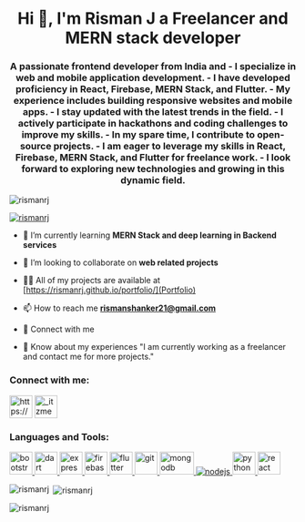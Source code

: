 <h1 align="center">Hi 👋, I'm Risman J a Freelancer and MERN stack developer</h1>
<h3 align="center">A passionate frontend developer from India and - I specialize in web and mobile application development. - I have developed proficiency in React, Firebase, MERN Stack, and Flutter. - My experience includes building responsive websites and mobile apps. - I stay updated with the latest trends in the field. - I actively participate in hackathons and coding challenges to improve my skills. - In my spare time, I contribute to open-source projects. - I am eager to leverage my skills in React, Firebase, MERN Stack, and Flutter for freelance work. - I look forward to exploring new technologies and growing in this dynamic field.</h3>

<p align="left"> <img src="https://komarev.com/ghpvc/?username=rismanrj&label=Profile%20views&color=0e75b6&style=flat" alt="rismanrj" /> </p>

<p align="left"> <a href="https://github.com/ryo-ma/github-profile-trophy"><img src="https://github-profile-trophy.vercel.app/?username=rismanrj" alt="rismanrj" /></a> </p>

- 🌱 I’m currently learning **MERN Stack and deep learning in Backend services**

- 👯 I’m looking to collaborate on **web related projects**

- 👨‍💻 All of my projects are available at [https://rismanrj.github.io/portfolio/](Portfolio)

- 📫 How to reach me **rismanshanker21@gmail.com**

- 🤝 Connect with me

- 📄 Know about my experiences "I am currently working as a freelancer and contact me for more projects."
<h3 align="left">Connect with me:</h3>
<p align="left">
<a href="https://www.linkedin.com/in/risman21/" target="blank"><img align="center" src="https://th.bing.com/th?id=OIP.6uTQ7mOjYOD2sNKxUdnaNAHaHa&w=250&h=250&c=8&rs=1&qlt=90&o=6&dpr=1.3&pid=3.1&rm=2" alt="https://www.linkedin.com/in/risman21/" height="auto" width="40" /></a>
<a href="https://instagram.com/_itzmee_rj" target="blank"><img align="center" src="https://th.bing.com/th/id/OIP.B2jAIMD6FXO4S_32ZdNBtwAAAA?rs=1&pid=ImgDetMain" alt="_itzmee_rj" height="auto" width="40" /></a>
</p>


<h3 align="left">Languages and Tools:</h3>
<p align="left"> <a href="https://getbootstrap.com" target="_blank" rel="noreferrer"> <img src="https://th.bing.com/th?id=OSK.e7e37b7b956f79796237f90ce2cb7b59&w=46&h=46&c=11&rs=1&qlt=80&o=6&dpr=1.3&pid=SANGAM" alt="bootstrap" width="40" height="40"/>  <a href="https://dart.dev" target="_blank" rel="noreferrer"> <img src="https://www.vectorlogo.zone/logos/dartlang/dartlang-icon.svg" alt="dart" width="40" height="40"/> </a> <a href="https://expressjs.com" target="_blank" rel="noreferrer"> <img src="https://th.bing.com/th?id=OSK.e812bec137af36c10dfe4b944efa000b&w=46&h=46&c=11&rs=1&qlt=80&o=6&dpr=1.3&pid=SANGAM" alt="express" width="40" height="40"/> </a> <a href="https://firebase.google.com/" target="_blank" rel="noreferrer"> <img src="https://www.vectorlogo.zone/logos/firebase/firebase-icon.svg" alt="firebase" width="40" height="40"/> </a> <a href="https://flutter.dev" target="_blank" rel="noreferrer"> <img src="https://www.vectorlogo.zone/logos/flutterio/flutterio-icon.svg" alt="flutter" width="40" height="40"/> </a> <a href="https://git-scm.com/" target="_blank" rel="noreferrer"> <img src="https://www.vectorlogo.zone/logos/git-scm/git-scm-icon.svg" alt="git" width="40" height="40"/> </a>  <a href="https://www.mongodb.com/" target="_blank" rel="noreferrer"> <img src="https://th.bing.com/th?id=OSK.5eb085f4e09e7724782c6fb3e5b18caf&w=188&h=132&c=7&o=6&dpr=1.3&pid=SANGAM" alt="mongodb" width="60" height="40"/> </a> <a href="https://nodejs.org" target="_blank" rel="noreferrer"> <img src="https://nodejs.org/static/images/logo.svg" alt="nodejs" width="auto" height="auto"/> </a> <a href="https://www.python.org" target="_blank" rel="noreferrer"> <img src="https://www.python.org/static/img/python-logo@2x.png" alt="python" width="auto" height="40"/> </a> <a href="https://reactjs.org/" target="_blank" rel="noreferrer"> <img src="https://th.bing.com/th?id=OSK.TaUHj4RydL4bl0Y_lEmaBZVHPkhEXb7x1l2X4CedGiM&w=46&h=46&c=11&rs=1&qlt=80&o=6&dpr=1.3&pid=SANGAM" alt="react" width="auto" height="40"/> </a>  </p>

 
<p><img align="left" src="https://github-readme-stats.vercel.app/api/top-langs?username=rismanrj&show_icons=true&locale=en&layout=compact" alt="rismanrj" /></p>

<p>&nbsp;<img align="center" src="https://github-readme-stats.vercel.app/api?username=rismanrj&show_icons=true&locale=en" alt="rismanrj" /></p>

<p><img align="center" src="https://github-readme-streak-stats.herokuapp.com/?user=rismanrj&" alt="rismanrj" /></p>
